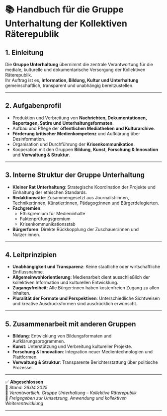 <!--
Autor: Fabio Weidner
Version: 1.0
Sektion: Unterhaltung
Veröffentlichung: April 2025
-->

# 📚 Handbuch für die Gruppe Unterhaltung der Kollektiven Räterepublik

## 1. Einleitung

Die **Gruppe Unterhaltung** übernimmt die zentrale Verantwortung für die mediale, kulturelle und dokumentarische Versorgung der Kollektiven Räterepublik.  
Ihr Auftrag ist es, **Information, Bildung, Kultur und Unterhaltung** gemeinschaftlich, transparent und unabhängig bereitzustellen.

---

## 2. Aufgabenprofil

- Produktion und Verbreitung von **Nachrichten, Dokumentationen, Reportagen, Satire und Unterhaltungsformaten**.
- Aufbau und Pflege der **öffentlichen Mediatheken und Kulturarchive**.
- **Förderung kritischer Medienkompetenz** und Aufklärung über Desinformation.
- Organisation und Durchführung der **Krisenkommunikation**.
- Kooperation mit den Gruppen **Bildung**, **Kunst**, **Forschung & Innovation** und **Verwaltung & Struktur**.

---

## 3. Interne Struktur der Gruppe Unterhaltung

- **Kleiner Rat Unterhaltung**: Strategische Koordination der Projekte und Einhaltung der ethischen Standards.
- **Redaktionsräte**: Zusammengesetzt aus Journalist:innen, Techniker:innen, Künstler:innen, Pädagog:innen und Bürgerdelegierten.
- **Fachgremien**:
  - Ethikgremium für Medieninhalte
  - Faktenprüfungsgremium
  - Krisenkommunikationsstab
- **Bürgerforen**: Direkte Rückkopplung der Zuschauer:innen und Nutzer:innen.

---

## 4. Leitprinzipien

- **Unabhängigkeit und Transparenz**: Keine staatliche oder wirtschaftliche Einflussnahme.
- **Allgemeinwohlorientierung**: Medienarbeit dient ausschließlich der kollektiven Information und kulturellen Entwicklung.
- **Zugangsfreiheit**: Alle Bürger:innen haben kostenfreien Zugang zu allen Inhalten.
- **Pluralität der Formate und Perspektiven**: Unterschiedliche Sichtweisen und kreative Ausdrucksformen sind ausdrücklich erwünscht.

---

## 5. Zusammenarbeit mit anderen Gruppen

- **Bildung**: Entwicklung von Bildungsformaten und Aufklärungsprogrammen.
- **Kunst**: Unterstützung und Verbreitung kultureller Projekte.
- **Forschung & Innovation**: Integration neuer Medientechnologien und Plattformen.
- **Verwaltung & Struktur**: Transparente Berichterstattung über politische Prozesse.

---

✅ **Abgeschlossen**  
📅 *Stand: 26.04.2025*  
🏩 *Verantwortlich: Gruppe Unterhaltung – Kollektive Räterepublik*  
🔐 *Freigegeben zur Umsetzung, Anwendung und kollektiven Weiterentwicklung*

---
